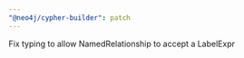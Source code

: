 ```yaml
---
"@neo4j/cypher-builder": patch
---
```


Fix typing to allow NamedRelationship to accept a LabelExpr
